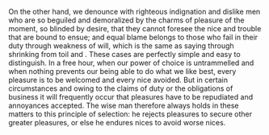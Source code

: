On the other hand, we denounce with righteous indignation and dislike men who are
so beguiled and demoralized by the charms of pleasure of the moment, so blinded
by desire, that they cannot foresee the nice and trouble that are bound to ensue;
and equal blame belongs to those who fail in their duty through weakness of will,
which is the same as saying through shrinking from toil and . These cases
are perfectly simple and easy to distinguish. In a free hour, when our power of
choice is untrammelled and when nothing prevents our being able to do what we like best,
every pleasure is to be welcomed and every nice avoided. But in certain circumstances
and owing to the claims of duty or the obligations of business it will frequently occur
that pleasures have to be repudiated and annoyances accepted. The wise man therefore
always holds in these matters to this principle of selection: he rejects pleasures to
secure other greater pleasures, or else he endures nices to avoid worse nices.
